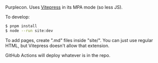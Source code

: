 Purplecon.
Uses [Vitepress](https://vitepress.dev/) in its MPA mode (so less JS).

To develop:

```bash
$ pnpm install
$ node --run site:dev
```

To add pages, create ".md" files inside "site/".
You can just use regular HTML, but Vitepress doesn't allow that extension.

GitHub Actions will deploy whatever is in the repo.
